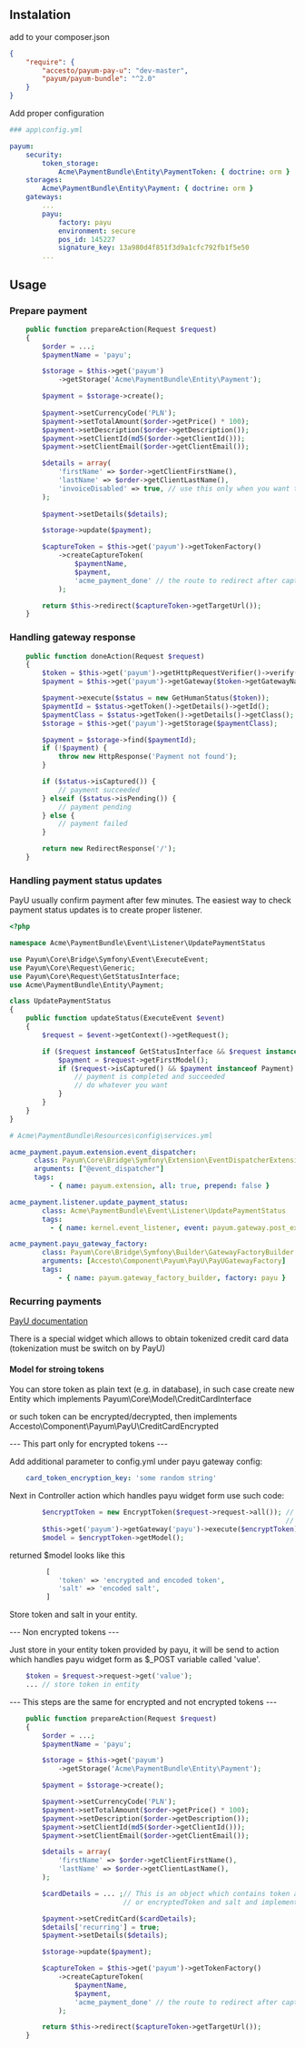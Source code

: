 ## Instalation
add to your composer.json
```json
{
    "require": {
        "accesto/payum-pay-u": "dev-master",
        "payum/payum-bundle": "^2.0"
    }
}
```

Add proper configuration

```yaml
### app\config.yml

payum:
    security:
        token_storage:
            Acme\PaymentBundle\Entity\PaymentToken: { doctrine: orm }
    storages:
        Acme\PaymentBundle\Entity\Payment: { doctrine: orm }
    gateways:
        ...
        payu:
            factory: payu
            environment: secure
            pos_id: 145227
            signature_key: 13a980d4f851f3d9a1cfc792fb1f5e50
        ...
```

## Usage
 
### Prepare payment

```php
    public function prepareAction(Request $request)
    {
        $order = ...;
        $paymentName = 'payu';

        $storage = $this->get('payum')
            ->getStorage('Acme\PaymentBundle\Entity\Payment');

        $payment = $storage->create();        
        
        $payment->setCurrencyCode('PLN');
        $payment->setTotalAmount($order->getPrice() * 100);
        $payment->setDescription($order->getDescription());
        $payment->setClientId(md5($order->getClientId()));
        $payment->setClientEmail($order->getClientEmail());

        $details = array(
            'firstName' => $order->getClientFirstName(),
            'lastName' => $order->getClientLastName(),
            'invoiceDisabled' => true, // use this only when you want to hide invoice checkbox on payment form
        );
        
        $payment->setDetails($details);

        $storage->update($payment);

        $captureToken = $this->get('payum')->getTokenFactory()
            ->createCaptureToken(
                $paymentName,
                $payment,
                'acme_payment_done' // the route to redirect after capture;
            );

        return $this->redirect($captureToken->getTargetUrl());
    }
```

### Handling gateway response

```php
    public function doneAction(Request $request)
    {
        $token = $this->get('payum')->getHttpRequestVerifier()->verify($request);
        $payment = $this->get('payum')->getGateway($token->getGatewayName());

        $payment->execute($status = new GetHumanStatus($token));
        $paymentId = $status->getToken()->getDetails()->getId();
        $paymentClass = $status->getToken()->getDetails()->getClass();
        $storage = $this->get('payum')->getStorage($paymentClass);

        $payment = $storage->find($paymentId);
        if (!$payment) {
            throw new HttpResponse('Payment not found');
        }

        if ($status->isCaptured()) {
            // payment succeeded
        } elseif ($status->isPending()) {
            // payment pending
        } else {
            // payment failed
        }

        return new RedirectResponse('/');
    }
```

### Handling payment status updates
PayU usually confirm payment after few minutes. The easiest way to check payment status updates is to create proper listener.

```php
<?php

namespace Acme\PaymentBundle\Event\Listener\UpdatePaymentStatus

use Payum\Core\Bridge\Symfony\Event\ExecuteEvent;
use Payum\Core\Request\Generic;
use Payum\Core\Request\GetStatusInterface;
use Acme\PaymentBundle\Entity\Payment;

class UpdatePaymentStatus
{
    public function updateStatus(ExecuteEvent $event)
    {
        $request = $event->getContext()->getRequest();

        if ($request instanceof GetStatusInterface && $request instanceof Generic) {
            $payment = $request->getFirstModel();
            if ($request->isCaptured() && $payment instanceof Payment) {
                // payment is completed and succeeded
                // do whatever you want
            }
        }
    }
}
```

```yaml
# Acme\PaymentBundle\Resources\config\services.yml

acme_payment.payum.extension.event_dispatcher:
      class: Payum\Core\Bridge\Symfony\Extension\EventDispatcherExtension
      arguments: ["@event_dispatcher"]
      tags:
          - { name: payum.extension, all: true, prepend: false }

acme_payment.listener.update_payment_status:
        class: Acme\PaymentBundle\Event\Listener\UpdatePaymentStatus
        tags:
          - { name: kernel.event_listener, event: payum.gateway.post_execute, method: updateStatus }

acme_payment.payu_gateway_factory:
        class: Payum\Core\Bridge\Symfony\Builder\GatewayFactoryBuilder
        arguments: [Accesto\Component\Payum\PayU\PayUGatewayFactory]
        tags:
            - { name: payum.gateway_factory_builder, factory: payu }

```

### Recurring payments

[PayU documentation](http://developers.payu.com/pl/recurring.html#recurring_description)

There is a special widget which allows to obtain tokenized credit card data (tokenization must be switch on by PayU)

#### Model for stroing tokens

You can store token as plain text (e.g. in database), in such case create new Entity which implements Payum\Core\Model\CreditCardInterface

or such token can be encrypted/decrypted, then implements Accesto\Component\Payum\PayU\CreditCardEncrypted

--- This part only for encrypted tokens ---

Add additional parameter to config.yml under payu gateway config:
```yml
    card_token_encryption_key: 'some random string'
```

Next in Controller action which handles payu widget form use such code:

```php
        $encryptToken = new EncryptToken($request->request->all()); // you can also use only parameter 'value' as ['value' => '...'] provided by payu,
                                                                    // instead $request->request->all()
        $this->get('payum')->getGateway('payu')->execute($encryptToken);
        $model = $encryptToken->getModel();
```

returned $model looks like this

```php
         [
            'token' => 'encrypted and encoded token',
            'salt' => 'encoded salt',
         ]
```

Store token and salt in your entity.

--- Non encrypted tokens ---

Just store in your entity token provided by payu, it will be send to action which handles payu widget form as $_POST variable called 'value'.

```php
    $token = $request->request->get('value');
    ... // store token in entity
```

--- This steps are the same for encrypted and not encrypted tokens ---

```php
    public function prepareAction(Request $request)
    {
        $order = ...;
        $paymentName = 'payu';

        $storage = $this->get('payum')
            ->getStorage('Acme\PaymentBundle\Entity\Payment');

        $payment = $storage->create();

        $payment->setCurrencyCode('PLN');
        $payment->setTotalAmount($order->getPrice() * 100);
        $payment->setDescription($order->getDescription());
        $payment->setClientId(md5($order->getClientId()));
        $payment->setClientEmail($order->getClientEmail());

        $details = array(
            'firstName' => $order->getClientFirstName(),
            'lastName' => $order->getClientLastName(),
        );

        $cardDetails = ... ;// This is an object which contains token and implements CreditCardInterface (for non encrypted)
                            // or encryptedToken and salt and implements CreditCardEncrypted for encrypted tokens

        $payment->setCreditCard($cardDetails);
        $details['recurring'] = true;
        $payment->setDetails($details);

        $storage->update($payment);

        $captureToken = $this->get('payum')->getTokenFactory()
            ->createCaptureToken(
                $paymentName,
                $payment,
                'acme_payment_done' // the route to redirect after capture;
            );

        return $this->redirect($captureToken->getTargetUrl());
    }
```